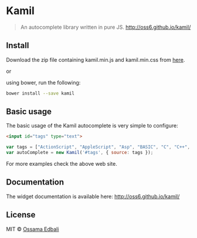 # Kamil
> An autocomplete library written in pure JS. <a href="http://oss6.github.io/kamil/">http://oss6.github.io/kamil/</a>

## Install
Download the zip file containing kamil.min.js and kamil.min.css from <a href="http://oss6.github.io/kamil/">here</a>.

or

using bower, run the following:
```bash
bower install --save kamil
```


## Basic usage
The basic usage of the Kamil autocomplete is very simple to configure:

```html
<input id="tags" type="text">
```

```javascript
var tags = ["ActionScript", "AppleScript", "Asp", "BASIC", "C", "C++", "Clojure", "COBOL", ... ]
var autoComplete = new Kamil('#tags', { source: tags });
```

For more examples check the above web site.

## Documentation
The widget documentation is available here: <a href="http://oss6.github.io/kamil/">http://oss6.github.io/kamil/</a>

## License
MIT © [Ossama Edbali](http://oss6.github.io)